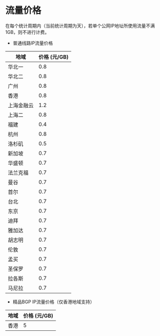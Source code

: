 # 流量价格

在每个统计周期内（当前统计周期为天），若单个公网IP地址所使用流量不满1GB，则不进行计费。

 * 普通线路IP流量价格

| 地域    | 价格  (元/GB) |
| ----- | --------- |
| 华北一   | 0.8       |
| 华北二   | 0.8       |
| 广州    | 0.8       |
| 香港    | 0.8       |
| 上海金融云 | 1.2       |
| 上海二   | 0.8       |
| 福建   | 0.4       |
| 杭州  | 0.8       |
| 洛杉矶   | 0.5       |
| 新加坡   | 0.7       |
| 华盛顿   | 0.7       |
| 法兰克福  | 0.7       |
| 曼谷    | 0.7       |
| 首尔    | 0.7       |
| 台北    | 0.7       |
| 东京    | 0.7       |
| 迪拜    | 0.7       |
| 雅加达   | 0.7       |
| 胡志明   | 0.7       |
| 伦敦    | 0.7       |
| 孟买    | 0.7       |
| 圣保罗   | 0.7       |
| 拉各斯   | 0.7       |
| 马尼拉   | 0.7       |

 * 精品BGP IP流量价格（仅香港地域支持）
   
| 地域    | 价格  (元/GB) |
| ----- | --------- |
| 香港  |  5     |
